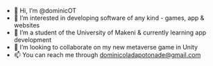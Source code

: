 - 👋 Hi, I’m @dominicOT
- 👀 I’m interested in developing software of any kind - games, app & websites
- 🌱 I’m a student of the University of Makeni & currently learning app development
- 💞️ I’m looking to collaborate on my new metaverse game in Unity
- 📫 You can reach me through dominicoladapotonade@gmail.com
